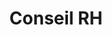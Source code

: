 ---
tags: cards
cardOrder: order:1;
wrapColor: yellow_wrap
title: Conseil RH
image: /img/conseil_rh.png
imgClass: h-100
altImage: Conseil RH
jqueryClass: conseil
bgColor:  bg_yellow
backTitleColor: blue
textColor: blue
description: ["Ponctuel ou permanent", "Un véritable support à l'adresse des :"]
descriptionListItem: ["Entreprises","Associations", "Particuliers","IRP","Médecins (généralistes, du travail)"]
buttonBack: card_btn_back
---